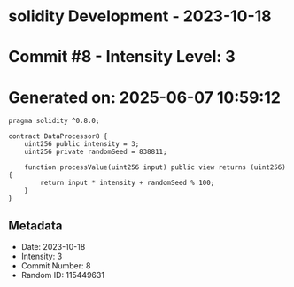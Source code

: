 ﻿# solidity Development - 2023-10-18
# Commit #8 - Intensity Level: 3
# Generated on: 2025-06-07 10:59:12
```solidity
pragma solidity ^0.8.0;

contract DataProcessor8 {
    uint256 public intensity = 3;
    uint256 private randomSeed = 838811;

    function processValue(uint256 input) public view returns (uint256) {
        return input * intensity + randomSeed % 100;
    }
}
```
## Metadata
- Date: 2023-10-18
- Intensity: 3
- Commit Number: 8
- Random ID: 115449631
